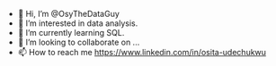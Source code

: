 - 👋 Hi, I’m @OsyTheDataGuy
- 👀 I’m interested in data analysis.
- 🌱 I’m currently learning SQL.
- 💞️ I’m looking to collaborate on ...
- 📫 How to reach me https://www.linkedin.com/in/osita-udechukwu

<!---
OsyTheDataGuy/OsyTheDataGuy is a ✨ special ✨ repository because its `README.md` (this file) appears on your GitHub profile.
You can click the Preview link to take a look at your changes.
--->
